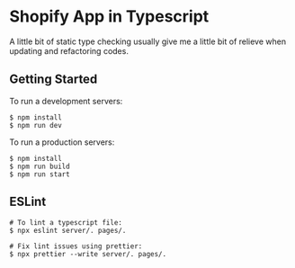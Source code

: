# Shopify App in Typescript

A little bit of static type checking usually give me a little bit of relieve when updating and
refactoring codes.

## Getting Started

To run a development servers:

```shell
$ npm install
$ npm run dev
```

To run a production servers:

```shell
$ npm install
$ npm run build
$ npm run start
```

## ESLint

```shell
# To lint a typescript file:
$ npx eslint server/. pages/.

# Fix lint issues using prettier:
$ npx prettier --write server/. pages/.
```
